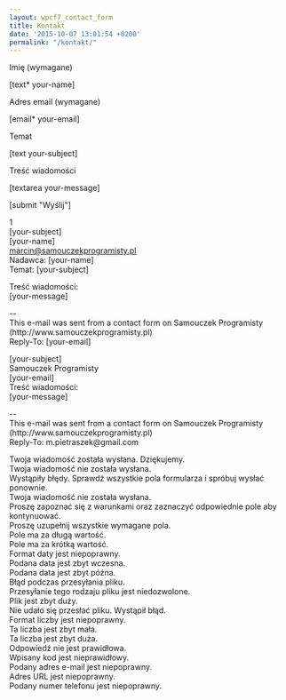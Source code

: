 ```yaml
---
layout: wpcf7_contact_form
title: Kontakt
date: '2015-10-07 13:01:54 +0200'
permalink: "/kontakt/"
---
```

Imię (wymagane)  
  
 [text\* your-name]

Adres email (wymagane)  
  
 [email\* your-email]

Temat  
  
 [text your-subject]

Treść wiadomości  
  
 [textarea your-message]

[submit "Wyślij"]

  
1  
[your-subject]  
[your-name] <wordpress><br>marcin@samouczekprogramisty.pl<br>Nadawca: [your-name] <br>Temat: [your-subject]<p>Treść wiadomości:<br>[your-message]</p>
<p>--<br>This e-mail was sent from a contact form on Samouczek Programisty (http://www.samouczekprogramisty.pl)<br>Reply-To: [your-email]</p>
<p>[your-subject]<br>Samouczek Programisty <wordpress><br>[your-email]<br>Treść wiadomości:<br>[your-message]</wordpress></p>
<p>--<br>This e-mail was sent from a contact form on Samouczek Programisty (http://www.samouczekprogramisty.pl)<br>Reply-To: m.pietraszek@gmail.com</p>
<p>Twoja wiadomość została wysłana. Dziękujemy.<br>Twoja wiadomość nie została wysłana.<br>Wystąpiły błędy. Sprawdź wszystkie pola formularza i spróbuj wysłać ponownie.<br>Twoja wiadomość nie została wysłana.<br>Proszę zapoznać się z warunkami oraz zaznaczyć odpowiednie pole aby kontynuować.<br>Proszę uzupełnij wszystkie wymagane pola.<br>Pole ma za długą wartość.<br>Pole ma za krótką wartość.<br>Format daty jest niepoprawny.<br>Podana data jest zbyt wczesna.<br>Podana data jest zbyt późna.<br>Błąd podczas przesyłania pliku.<br>Przesyłanie tego rodzaju pliku jest niedozwolone.<br>Plik jest zbyt duży.<br>Nie udało się przesłać pliku. Wystąpił błąd.<br>Format liczby jest niepoprawny.<br>Ta liczba jest zbyt mała.<br>Ta liczba jest zbyt duża.<br>Odpowiedź nie jest prawidłowa.<br>Wpisany kod jest nieprawidłowy.<br>Podany adres e-mail jest niepoprawny.<br>Adres URL jest niepoprawny.<br>Podany numer telefonu jest niepoprawny.</p></wordpress>